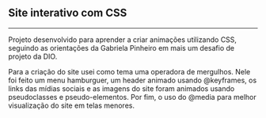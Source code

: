 ## Site interativo com CSS
---------------------------------

Projeto desenvolvido para aprender a criar animações utilizando CSS, seguindo as orientações da Gabriela Pinheiro em mais um desafio de projeto da DIO.

Para a criação do site usei como tema uma operadora de mergulhos. Nele foi feito um menu hamburguer, um header animado usando @keyframes, os links das mídias sociais e as imagens do site foram animados usando pseudoclasses e pseudo-elementos. Por fim, o uso do @media para melhor visualização do site em telas menores.


